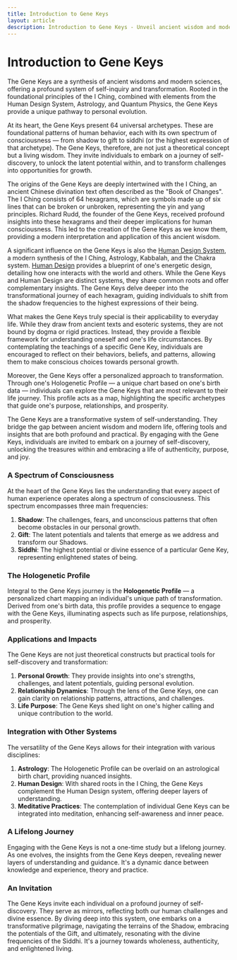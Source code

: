```yaml
---
title: Introduction to Gene Keys
layout: article
description: Introduction to Gene Keys - Unveil ancient wisdom and modern insights. Embark on a journey of self-discovery with 64 archetypes. Unlock authenticity and joy.
---
```

# Introduction to Gene Keys

The Gene Keys are a synthesis of ancient wisdoms and modern sciences, offering a profound system of self-inquiry and transformation. Rooted in the foundational principles of the I Ching, combined with elements from the Human Design System, Astrology, and Quantum Physics, the Gene Keys provide a unique pathway to personal evolution.

At its heart, the Gene Keys present 64 universal archetypes. These are foundational patterns of human behavior, each with its own spectrum of consciousness — from shadow to gift to siddhi (or the highest expression of that archetype). The Gene Keys, therefore, are not just a theoretical concept but a living wisdom. They invite individuals to embark on a journey of self-discovery, to unlock the latent potential within, and to transform challenges into opportunities for growth.

The origins of the Gene Keys are deeply intertwined with the I Ching, an ancient Chinese divination text often described as the "Book of Changes". The I Ching consists of 64 hexagrams, which are symbols made up of six lines that can be broken or unbroken, representing the yin and yang principles. Richard Rudd, the founder of the Gene Keys, received profound insights into these hexagrams and their deeper implications for human consciousness. This led to the creation of the Gene Keys as we know them, providing a modern interpretation and application of this ancient wisdom.

A significant influence on the Gene Keys is also the [Human Design System](https://humandesign.zone), a modern synthesis of the I Ching, Astrology, Kabbalah, and the Chakra system. [Human Design](https://humandesign.zone) provides a blueprint of one's energetic design, detailing how one interacts with the world and others. While the Gene Keys and Human Design are distinct systems, they share common roots and offer complementary insights. The Gene Keys delve deeper into the transformational journey of each hexagram, guiding individuals to shift from the shadow frequencies to the highest expressions of their being.

What makes the Gene Keys truly special is their applicability to everyday life. While they draw from ancient texts and esoteric systems, they are not bound by dogma or rigid practices. Instead, they provide a flexible framework for understanding oneself and one's life circumstances. By contemplating the teachings of a specific Gene Key, individuals are encouraged to reflect on their behaviors, beliefs, and patterns, allowing them to make conscious choices towards personal growth.

Moreover, the Gene Keys offer a personalized approach to transformation. Through one's Hologenetic Profile — a unique chart based on one's birth data — individuals can explore the Gene Keys that are most relevant to their life journey. This profile acts as a map, highlighting the specific archetypes that guide one's purpose, relationships, and prosperity.

The Gene Keys are a transformative system of self-understanding. They bridge the gap between ancient wisdom and modern life, offering tools and insights that are both profound and practical. By engaging with the Gene Keys, individuals are invited to embark on a journey of self-discovery, unlocking the treasures within and embracing a life of authenticity, purpose, and joy.


### **A Spectrum of Consciousness**

At the heart of the Gene Keys lies the understanding that every aspect of human experience operates along a spectrum of consciousness. This spectrum encompasses three main frequencies:

1. **Shadow**: The challenges, fears, and unconscious patterns that often become obstacles in our personal growth.
2. **Gift**: The latent potentials and talents that emerge as we address and transform our Shadows.
3. **Siddhi**: The highest potential or divine essence of a particular Gene Key, representing enlightened states of being.


### **The Hologenetic Profile**

Integral to the Gene Keys journey is the **Hologenetic Profile** — a personalized chart mapping an individual's unique path of transformation. Derived from one's birth data, this profile provides a sequence to engage with the Gene Keys, illuminating aspects such as life purpose, relationships, and prosperity.


### **Applications and Impacts**

The Gene Keys are not just theoretical constructs but practical tools for self-discovery and transformation:

1. **Personal Growth**: They provide insights into one's strengths, challenges, and latent potentials, guiding personal evolution.
2. **Relationship Dynamics**: Through the lens of the Gene Keys, one can gain clarity on relationship patterns, attractions, and challenges.
3. **Life Purpose**: The Gene Keys shed light on one's higher calling and unique contribution to the world.


### **Integration with Other Systems**

The versatility of the Gene Keys allows for their integration with various disciplines:

1. **Astrology**: The Hologenetic Profile can be overlaid on an astrological birth chart, providing nuanced insights.
2. **Human Design**: With shared roots in the I Ching, the Gene Keys complement the Human Design system, offering deeper layers of understanding.
3. **Meditative Practices**: The contemplation of individual Gene Keys can be integrated into meditation, enhancing self-awareness and inner peace.

### **A Lifelong Journey**

Engaging with the Gene Keys is not a one-time study but a lifelong journey. As one evolves, the insights from the Gene Keys deepen, revealing newer layers of understanding and guidance. It's a dynamic dance between knowledge and experience, theory and practice.

### **An Invitation**

The Gene Keys invite each individual on a profound journey of self-discovery. They serve as mirrors, reflecting both our human challenges and divine essence. By diving deep into this system, one embarks on a transformative pilgrimage, navigating the terrains of the Shadow, embracing the potentials of the Gift, and ultimately, resonating with the divine frequencies of the Siddhi. It's a journey towards wholeness, authenticity, and enlightened living.